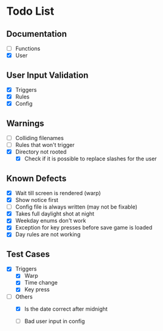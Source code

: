 # Todo List

## Documentation

- [ ] Functions
- [x] User

## User Input Validation

- [x] Triggers
- [x] Rules
- [x] Config

## Warnings

- [ ] Colliding filenames
- [ ] Rules that won't trigger
- [x] Directory not rooted
  - [x] Check if it is possible to replace slashes for the user

## Known Defects

- [x] Wait till screen is rendered (warp)
- [x] Show notice first
- [ ] Config file is always written (may not be fixable)
- [x] Takes full daylight shot at night
- [x] Weekday enums don't work
- [x] Exception for key presses before save game is loaded
- [x] Day rules are not working

## Test Cases

- [x] Triggers
  - [x] Warp
  - [x] Time change
  - [x] Key press
- [ ] Others
  - [x] Is the date correct after midnight
  - [ ] Bad user input in config
  
